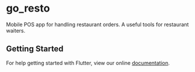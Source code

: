 # go_resto

Mobile POS app for handling restaurant orders. A useful tools for restaurant waiters.

## Getting Started

For help getting started with Flutter, view our online
[documentation](https://flutter.io/).
